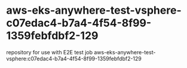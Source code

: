 # aws-eks-anywhere-test-vsphere-c07edac4-b7a4-4f54-8f99-1359febfdbf2-129
repository for use with E2E test job aws-eks-anywhere-test-vsphere:c07edac4-b7a4-4f54-8f99-1359febfdbf2-129
